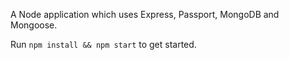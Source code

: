 A Node application which uses Express, Passport, MongoDB and Mongoose.

Run `npm install && npm start` to get started.
